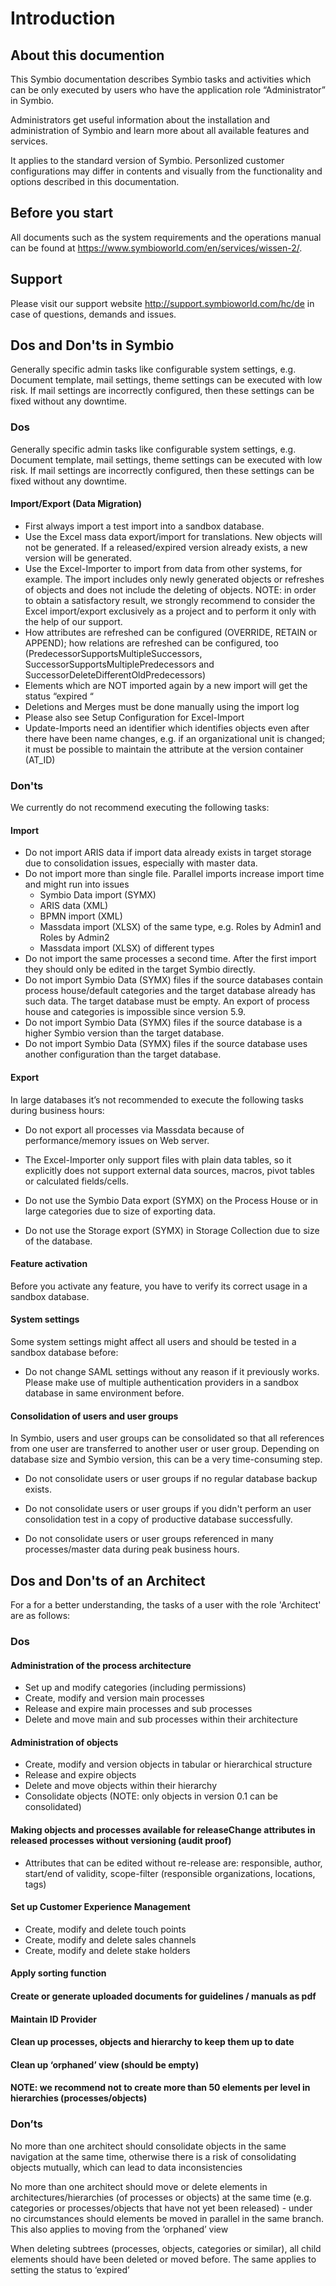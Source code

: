 # Introduction

## About this documention

This Symbio documentation describes Symbio tasks and activities which can be only executed by users who have the application role “Administrator” in Symbio. 

Administrators get useful information about the installation and administration of Symbio and learn more about all available features and services.

It applies to the standard version of Symbio. Personlized customer configurations may differ in contents and visually from the functionality and options described in this documentation.  

## Before you start

All documents such as the system requirements and the operations manual can be found at <https://www.symbioworld.com/en/services/wissen-2/>. 

## Support

Please visit our support website <http://support.symbioworld.com/hc/de> in case of questions, demands and issues.

## Dos and Don'ts in Symbio

Generally specific admin tasks like configurable system settings, e.g. Document template, mail settings, theme settings can be executed with low risk. If mail settings are incorrectly configured, then these settings can be fixed without any downtime.  

### Dos

Generally specific admin tasks like configurable system settings, e.g. Document template, mail settings, theme settings can be executed with low risk. If mail settings are incorrectly configured, then these settings can be fixed without any downtime.  

#### Import/Export (Data Migration)

- First always import a test import into a sandbox database.
- Use the Excel mass data export/import for translations. New objects will not be generated. If a released/expired version already exists, a new version will be generated. 
- Use the Excel-Importer to import from data from other systems, for example. The import includes only newly generated objects or refreshes of objects and does not include the deleting of objects.
NOTE: in order to obtain a satisfactory result, we strongly recommend to consider the Excel import/export exclusively as a project and to perform it only with the help of our support.
- How attributes are refreshed can be configured (OVERRIDE, RETAIN or APPEND); how relations are refreshed can be configured, too (PredecessorSupportsMultipleSuccessors, SuccessorSupportsMultiplePredecessors and SuccessorDeleteDifferentOldPredecessors) 
- Elements which are NOT imported again by a new import will get the status “expired “
- Deletions and Merges must be done manually using the import log
- Please also see Setup Configuration for Excel-Import 
- Update-Imports need an identifier which identifies objects even after there have been name changes, e.g. if an organizational unit is changed; it must be possible to maintain the attribute at the version container (AT_ID) 

### Don'ts

We currently do not recommend executing the following tasks:

#### Import

- Do not import ARIS data if import data already exists in target storage due to consolidation issues, especially with master data.
- Do not import more than single file. Parallel imports increase import time and might run into issues 
    - Symbio Data import (SYMX) 
    - ARIS data (XML)
    - BPMN import (XML)
    - Massdata import (XLSX) of the same type, e.g. Roles by Admin1 and Roles by Admin2 
    - Massdata import (XLSX) of different types
- Do not import the same processes a second time. After the first import they should only be edited in the target Symbio directly. 
- Do not import Symbio Data (SYMX) files if the source databases contain process house/default categories and the target database already has such data. The target database must be empty. An export of process house and categories is impossible since version 5.9.
- Do not import Symbio Data (SYMX) files if the source database is a higher Symbio version than the target database.  
- Do not import Symbio Data (SYMX) files if the source database uses another configuration than the target database.

#### Export

In large databases it’s not recommended to execute the following tasks during business hours:

- Do not export all processes via Massdata because of performance/memory issues on Web server. 

- The Excel-Importer only support files with plain data tables, so it explicitly does not support external data sources, macros, pivot tables or calculated fields/cells.  

- Do not use the Symbio Data export (SYMX) on the Process House or in large categories due to size of exporting data. 

- Do not use the Storage export (SYMX) in Storage Collection due to size of the database.  

#### Feature activation

Before you activate any feature, you have to verify its correct usage in a sandbox database.

#### System settings

Some system settings might affect all users and should be tested in a sandbox database before:


- Do not change SAML settings without any reason if it previously works. Please make use of multiple authentication providers in a sandbox database in same environment before.

#### Consolidation of users and user groups

In Symbio, users and user groups can be consolidated so that all references from one user are transferred to another user or user group. Depending on database size and Symbio version, this can be a very time-consuming step.

- Do not consolidate users or user groups if no regular database backup exists.

- Do not consolidate users or user groups if you didn't perform an user consolidation test in a copy of productive database successfully. 

- Do not consolidate users or user groups referenced in many processes/master data during peak business hours.

## Dos and Don'ts of an Architect

For a for a better understanding, the tasks of a user with the role 'Architect' are as follows:

### Dos

#### Administration of the process architecture
-	Set up and modify categories (including permissions)
-	Create, modify and version main processes
-	Release and expire main processes and sub processes
-	Delete and move main and sub processes within their architecture
#### Administration of objects 
-	Create, modify and version objects in tabular or hierarchical structure
-	Release and expire objects
-	Delete and move objects within their hierarchy
-	Consolidate objects (NOTE: only objects in version 0.1 can be consolidated)
#### Making objects and processes available for releaseChange attributes in released processes without versioning (audit proof)
-	Attributes that can be edited without re-release are: responsible, author, start/end of validity, scope-filter (responsible organizations, locations, tags)
#### Set up Customer Experience Management
-	Create, modify and delete touch points
-	Create, modify and delete sales channels
-	Create, modify and delete stake holders
#### Apply sorting function
#### Create or generate uploaded documents for guidelines / manuals as pdf
#### Maintain ID Provider
#### Clean up processes, objects and hierarchy to keep them up to date
#### Clean up ‘orphaned’ view (should be empty)
#### NOTE: we recommend not to create more than 50 elements per level in hierarchies (processes/objects)

### Don’ts

No more than one architect should consolidate objects in the same navigation at the same time, otherwise there is a risk of consolidating objects mutually, which can lead to data inconsistencies

No more than one architect should move or delete elements in architectures/hierarchies (of processes or objects) at the same time (e.g. categories or processes/objects that have not yet been released) - under no circumstances should elements be moved in parallel in the same branch. This also applies to moving from the ‘orphaned’ view

When deleting subtrees (processes, objects, categories or similar), all child elements should have been deleted or moved before. The same applies to setting the status to ‘expired’
